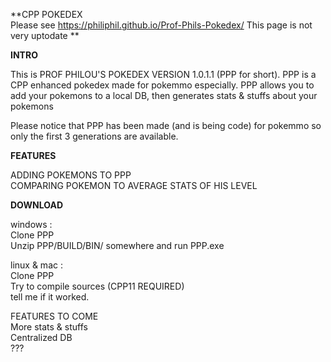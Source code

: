 **CPP POKEDEX  
Please see https://philiphil.github.io/Prof-Phils-Pokedex/
This page is not very uptodate
**

**INTRO**

This is PROF PHILOU'S POKEDEX VERSION 1.0.1.1 (PPP for short).
PPP is a CPP enhanced pokedex made for pokemmo especially.
PPP allows you to add your pokemons to a local DB, then generates stats & stuffs about your pokemons

Please notice that PPP has been made (and is being code) for pokemmo so only the first 3 generations are available.

**FEATURES**

ADDING POKEMONS TO PPP   
COMPARING POKEMON TO AVERAGE STATS OF HIS LEVEL
    
**DOWNLOAD**  

windows :  
Clone PPP  
Unzip PPP/BUILD/BIN/ somewhere and run PPP.exe  

linux & mac :  
Clone PPP  
Try to compile sources (CPP11 REQUIRED)  
tell me if it worked.  

FEATURES TO COME  
More stats & stuffs  
Centralized DB  
???  
